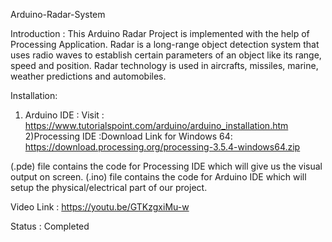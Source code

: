 Arduino-Radar-System 

Introduction :
This Arduino Radar Project is implemented with the help of Processing Application.
Radar is a long-range object detection system that uses radio waves to establish certain parameters of an object like its range, speed and position. Radar technology is used in aircrafts, missiles, marine, weather predictions and automobiles.

Installation:
1) Arduino IDE :
Visit : https://www.tutorialspoint.com/arduino/arduino_installation.htm
2)Processing IDE :Download Link for Windows 64:
https://download.processing.org/processing-3.5.4-windows64.zip

(.pde) file contains the code for Processing IDE which will give us the visual output on screen.
(.ino) file contains the code for Arduino IDE which will setup the physical/electrical part of our project.

Video Link : https://youtu.be/GTKzgxiMu-w

Status : Completed



